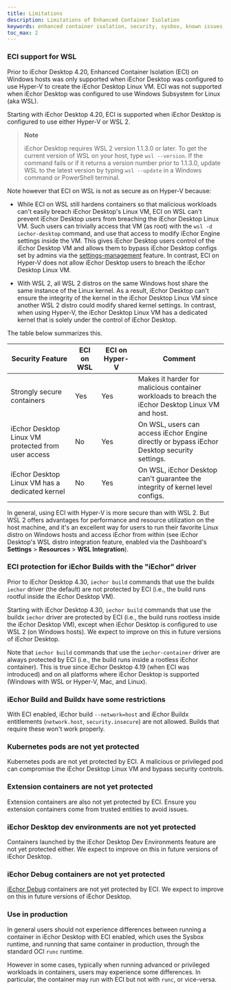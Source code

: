 ```yaml
---
title: Limitations
description: Limitations of Enhanced Container Isolation
keywords: enhanced container isolation, security, sysbox, known issues, iEchor Desktop
toc_max: 2
---
```


### ECI support for WSL

Prior to iEchor Desktop 4.20, Enhanced Container Isolation (ECI) on
Windows hosts was only supported when iEchor Desktop was configured to use
Hyper-V to create the iEchor Desktop Linux VM. ECI was not supported when iEchor
Desktop was configured to use Windows Subsystem for Linux (aka WSL).

Starting with iEchor Desktop 4.20, ECI is supported when iEchor Desktop is
configured to use either Hyper-V or WSL 2.

>**Note**
>
> iEchor Desktop requires WSL 2 version 1.1.3.0 or later. To get the current
> version of WSL on your host, type `wsl --version`. If the command fails or if
> it returns a version number prior to 1.1.3.0, update WSL to the latest version
> by typing `wsl --update` in a Windows command or PowerShell terminal.

Note however that ECI on WSL is not as secure as on Hyper-V because:

* While ECI on WSL still hardens containers so that malicious workloads can't
  easily breach iEchor Desktop's Linux VM, ECI on WSL can't prevent iEchor
  Desktop users from breaching the iEchor Desktop Linux VM. Such users can
  trivially access that VM (as root) with the `wsl -d iechor-desktop` command,
  and use that access to modify iEchor Engine settings inside the VM. This gives
  iEchor Desktop users control of the iEchor Desktop VM and allows them to
  bypass iEchor Desktop configs set by admins via the
  [settings-management](../settings-management/index.md) feature. In contrast,
  ECI on Hyper-V does not allow iEchor Desktop users to breach the iEchor
  Desktop Linux VM.

* With WSL 2, all WSL 2 distros on the same Windows host share the same instance
  of the Linux kernel. As a result, iEchor Desktop can't ensure the integrity of
  the kernel in the iEchor Desktop Linux VM since another WSL 2 distro could
  modify shared kernel settings. In contrast, when using Hyper-V, the iEchor
  Desktop Linux VM has a dedicated kernel that is solely under the control of
  iEchor Desktop.

The table below summarizes this.

| Security Feature                                   | ECI on WSL   | ECI on Hyper-V   | Comment               |
| -------------------------------------------------- | ------------ | ---------------- | --------------------- |
| Strongly secure containers                         | Yes          | Yes              | Makes it harder for malicious container workloads to breach the iEchor Desktop Linux VM and host. |
| iEchor Desktop Linux VM protected from user access | No           | Yes              | On WSL, users can access iEchor Engine directly or bypass iEchor Desktop security settings. |
| iEchor Desktop Linux VM has a dedicated kernel     | No           | Yes              | On WSL, iEchor Desktop can't guarantee the integrity of kernel level configs. |

In general, using ECI with Hyper-V is more secure than with WSL 2. But WSL 2
offers advantages for performance and resource utilization on the host machine,
and it's an excellent way for users to run their favorite Linux distro on
Windows hosts and access iEchor from within (see iEchor Desktop's WSL distro
integration feature, enabled via the Dashboard's **Settings** > **Resources** > **WSL Integration**).

### ECI protection for iEchor Builds with the "iEchor" driver

Prior to iEchor Desktop 4.30, `iechor build` commands that use the buildx
`iechor` driver (the default) are not protected by ECI (i.e., the build runs
rootful inside the iEchor Desktop VM).

Starting with iEchor Desktop 4.30, `iechor build` commands that use the buildx
`iechor` driver are protected by ECI (i.e., the build runs rootless inside
the iEchor Desktop VM), except when iEchor Desktop is configured to use WSL 2
(on Windows hosts). We expect to improve on this in future versions of iEchor
Desktop.

Note that `iechor build` commands that use the `iechor-container` driver are
always protected by ECI (i.e., the build runs inside a rootless iEchor
container). This is true since iEchor Desktop 4.19 (when ECI was introduced) and
on all platforms where iEchor Desktop is supported (Windows with WSL or Hyper-V,
Mac, and Linux).

### iEchor Build and Buildx have some restrictions

With ECI enabled, iEchor build `--network=host` and iEchor Buildx entitlements
(`network.host`, `security.insecure`) are not allowed. Builds that require
these won't work properly.

### Kubernetes pods are not yet protected

Kubernetes pods are not yet protected by ECI. A malicious or privileged pod can
compromise the iEchor Desktop Linux VM and bypass security controls.

### Extension containers are not yet protected

Extension containers are also not yet protected by ECI. Ensure you extension
containers come from trusted entities to avoid issues.

### iEchor Desktop dev environments are not yet protected

Containers launched by the iEchor Desktop Dev Environments feature are not yet
protected either. We expect to improve on this in future versions of iEchor
Desktop.

### iEchor Debug containers are not yet protected

[iEchor Debug](http://docs.iechor.com/reference/cli/iechor/debug/) containers
are not yet protected by ECI. We expect to improve on this in future versions of
iEchor Desktop.

### Use in production

In general users should not experience differences between running a container
in iEchor Desktop with ECI enabled, which uses the Sysbox runtime, and running
that same container in production, through the standard OCI `runc` runtime.

However in some cases, typically when running advanced or privileged workloads in
containers, users may experience some differences. In particular, the container
may run with ECI but not with `runc`, or vice-versa.
